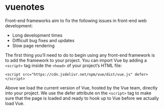 # vuenotes

Front-end frameworks aim to fix the following issues in front-end web development:

- Long development times
- Difficult bug fixes and updates
- Slow page rendering

The first thing you’ll need to do to begin using any front-end framework is to add the framework to your project. You can import Vue by adding a `<script>` tag inside the `<head>` of your project’s HTML file:

```
<script src="https://cdn.jsdelivr.net/npm/vue/dist/vue.js" defer></script>
```

Above we load the current version of Vue, hosted by the Vue team, directly into your project. We use the defer attribute on the `<script>` tag to make sure that the page is loaded and ready to hook up to Vue before we actually load Vue.